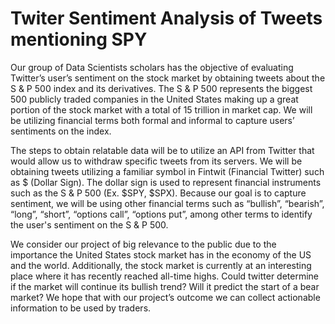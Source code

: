 # Twiter Sentiment Analysis of Tweets mentioning SPY 

Our group of Data Scientists scholars has the objective of evaluating Twitter’s user’s sentiment on the stock market by obtaining tweets about the S & P 500 index and its derivatives. The S & P 500 represents the biggest 500 publicly traded companies in the United States making up a great portion of the stock market with a total of 15 trillion in market cap. We will be utilizing financial terms both formal and informal to capture users’ sentiments on the index.

The steps to obtain relatable data will be to utilize an API from Twitter that would allow us to withdraw specific tweets from its servers. We will be obtaining tweets utilizing a familiar symbol in Fintwit (Financial Twitter) such as $ (Dollar Sign). The dollar sign is used to represent financial instruments such as the S & P 500 (Ex. $SPY, $SPX). Because our goal is to capture sentiment, we will be using other financial terms such as “bullish”, “bearish”, “long”, “short”, “options call”, “options put”, among other terms to identify the user's sentiment on the S & P 500.

We consider our project of big relevance to the public due to the importance the United States stock market has in the economy of the US and the world. Additionally, the stock market is currently at an interesting place where it has recently reached all-time highs. Could twitter determine if the market will continue its bullish trend? Will it predict the start of a bear market? We hope that with our project’s outcome we can collect actionable information to be used by traders.
